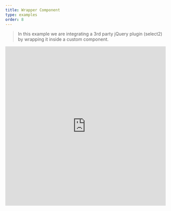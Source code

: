 ```yaml
---
title: Wrapper Component
type: examples
order: 8
---
```


> In this example we are integrating a 3rd party jQuery plugin (select2) by wrapping it inside a custom component.

<iframe width="100%" height="500" src="https://jsfiddle.net/yyx990803/j17w6kjh/embedded/result,html,js,css" allowfullscreen="allowfullscreen" frameborder="0"></iframe>
